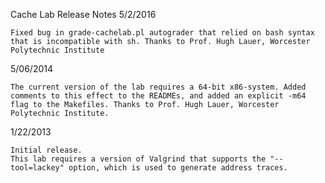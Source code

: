 
Cache Lab Release Notes
5/2/2016

    Fixed bug in grade-cachelab.pl autograder that relied on bash syntax that is incompatible with sh. Thanks to Prof. Hugh Lauer, Worcester Polytechnic Institute 

5/06/2014

    The current version of the lab requires a 64-bit x86-system. Added comments to this effect to the READMEs, and added an explicit -m64 flag to the Makefiles. Thanks to Prof. Hugh Lauer, Worcester Polytechnic Institute. 

1/22/2013

    Initial release.
    This lab requires a version of Valgrind that supports the "--tool=lackey" option, which is used to generate address traces. 


